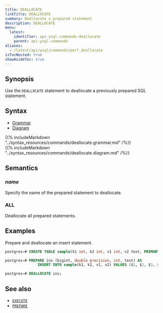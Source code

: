 ```yaml
---
title: DEALLOCATE
linkTitle: DEALLOCATE
summary: Deallocate a prepared statement
description: DEALLOCATE
menu:
  latest:
    identifier: api-ysql-commands-deallocate
    parent: api-ysql-commands
aliases:
  - /latest/api/ysql/commands/perf_deallocate
isTocNested: true
showAsideToc: true
---
```


## Synopsis

Use the `DEALLOCATE` statement to deallocate a previously prepared SQL statement.

## Syntax

<ul class="nav nav-tabs nav-tabs-yb">
  <li >
    <a href="#grammar" class="nav-link active" id="grammar-tab" data-toggle="tab" role="tab" aria-controls="grammar" aria-selected="true">
      <i class="fas fa-file-alt" aria-hidden="true"></i>
      Grammar
    </a>
  </li>
  <li>
    <a href="#diagram" class="nav-link" id="diagram-tab" data-toggle="tab" role="tab" aria-controls="diagram" aria-selected="false">
      <i class="fas fa-project-diagram" aria-hidden="true"></i>
      Diagram
    </a>
  </li>
</ul>

<div class="tab-content">
  <div id="grammar" class="tab-pane fade show active" role="tabpanel" aria-labelledby="grammar-tab">
    {{% includeMarkdown "../syntax_resources/commands/deallocate.grammar.md" /%}}
  </div>
  <div id="diagram" class="tab-pane fade" role="tabpanel" aria-labelledby="diagram-tab">
    {{% includeMarkdown "../syntax_resources/commands/deallocate.diagram.md" /%}}
  </div>
</div>

## Semantics

### _name_

Specify the name of the prepared statement to deallocate.

### ALL

Deallocate all prepared statements.

## Examples

Prepare and deallocate an insert statement.

```sql
postgres=# CREATE TABLE sample(k1 int, k2 int, v1 int, v2 text, PRIMARY KEY (k1, k2));
```

```sql
postgres=# PREPARE ins (bigint, double precision, int, text) AS 
               INSERT INTO sample(k1, k2, v1, v2) VALUES ($1, $2, $3, $4);
```

```sql
postgres=# DEALLOCATE ins;
```

## See also

- [`EXECUTE`](../perf_execute)
- [`PREPARE`](../perf_prepare)
